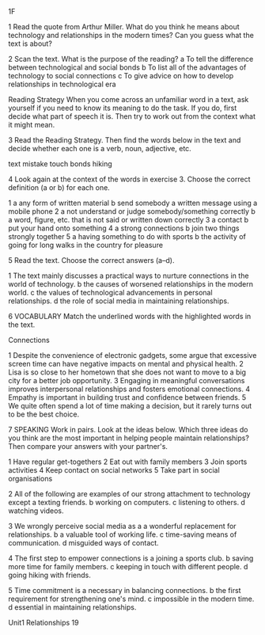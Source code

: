1F

1 Read the quote from Arthur Miller. What do you think he means about technology and relationships in the modern times? Can you guess what the text is about?

2 Scan the text. What is the purpose of the reading?
a To tell the difference between technological and social bonds
b To list all of the advantages of technology to social connections
c To give advice on how to develop relationships in technological era

Reading Strategy
When you come across an unfamiliar word in a text, ask yourself if you need to know its meaning to do the task. If you do, first decide what part of speech it is. Then try to work out from the context what it might mean.

3 Read the Reading Strategy. Then find the words below in the text and decide whether each one is a verb, noun, adjective, etc.

text mistake touch bonds hiking

4 Look again at the context of the words in exercise 3. Choose the correct definition (a or b) for each one.

1 a any form of written material
  b send somebody a written message using a mobile phone
2 a not understand or judge somebody/something correctly
  b a word, figure, etc. that is not said or written down correctly
3 a contact
  b put your hand onto something
4 a strong connections
  b join two things strongly together
5 a having something to do with sports
  b the activity of going for long walks in the country for pleasure

5 Read the text. Choose the correct answers (a–d).

1 The text mainly discusses
  a practical ways to nurture connections in the world of technology.
  b the causes of worsened relationships in the modern world.
  c the values of technological advancements in personal relationships.
  d the role of social media in maintaining relationships.

6 VOCABULARY Match the underlined words with the highlighted words in the text.

Connections

1 Despite the convenience of electronic gadgets, some argue that excessive screen time can have negative impacts on mental and physical health.
2 Lisa is so close to her hometown that she does not want to move to a big city for a better job opportunity.
3 Engaging in meaningful conversations improves interpersonal relationships and fosters emotional connections.
4 Empathy is important in building trust and confidence between friends.
5 We quite often spend a lot of time making a decision, but it rarely turns out to be the best choice.

7 SPEAKING Work in pairs. Look at the ideas below. Which three ideas do you think are the most important in helping people maintain relationships? Then compare your answers with your partner's.

1 Have regular get-togethers
2 Eat out with family members
3 Join sports activities
4 Keep contact on social networks
5 Take part in social organisations

2 All of the following are examples of our strong attachment to technology except
  a texting friends.
  b working on computers.
  c listening to others.
  d watching videos.

3 We wrongly perceive social media as
  a a wonderful replacement for relationships.
  b a valuable tool of working life.
  c time-saving means of communication.
  d misguided ways of contact.

4 The first step to empower connections is
  a joining a sports club.
  b saving more time for family members.
  c keeping in touch with different people.
  d going hiking with friends.

5 Time commitment is
  a necessary in balancing connections.
  b the first requirement for strengthening one's mind.
  c impossible in the modern time.
  d essential in maintaining relationships.

Unit1 Relationships 19